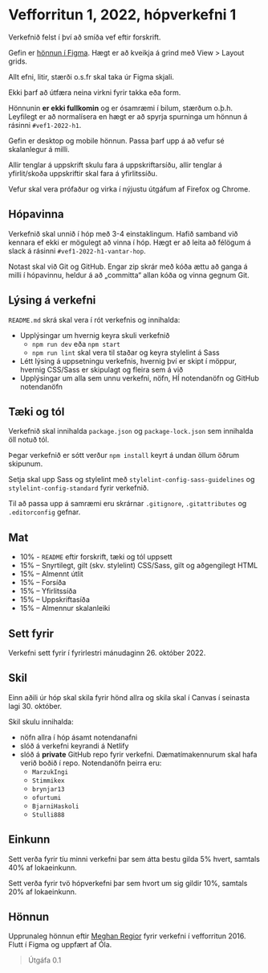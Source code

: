 # Vefforritun 1, 2022, hópverkefni 1

Verkefnið felst í því að smíða vef eftir forskrift.

Gefin er [hönnun í Figma](https://www.figma.com/file/oG7glHy9F872ywateHdVLV/Vefforritun-1%2C-2022%2C-h%C3%B3pverkefni-1). Hægt er að kveikja á grind með View > Layout grids.

Allt efni, litir, stærði o.s.fr skal taka úr Figma skjali.

Ekki þarf að útfæra neina virkni fyrir takka eða form.

Hönnunin **er ekki fullkomin** og er ósamræmi í bilum, stærðum o.þ.h. Leyfilegt er að normalísera en hægt er að spyrja spurninga um hönnun á rásinni `#vef1-2022-h1`.

Gefin er desktop og mobile hönnun. Passa þarf upp á að vefur sé skalanlegur á milli.

Allir tenglar á uppskrift skulu fara á uppskriftarsíðu, allir tenglar á yfirlit/skoða uppskriftir skal fara á yfirlitssíðu.

Vefur skal vera prófaður og virka í nýjustu útgáfum af Firefox og Chrome.

## Hópavinna

Verkefnið skal unnið í hóp með 3-4 einstaklingum. Hafið samband við kennara ef ekki er mögulegt að vinna í hóp. Hægt er að leita að félögum á slack á rásinni `#vef1-2022-h1-vantar-hop`.

Notast skal við Git og GitHub. Engar zip skrár með kóða ættu að ganga á milli í hópavinnu, heldur á að „committa“ allan kóða og vinna gegnum Git.

## Lýsing á verkefni

`README.md` skrá skal vera í rót verkefnis og innihalda:

* Upplýsingar um hvernig keyra skuli verkefnið
  * `npm run dev` eða `npm start`
  * `npm run lint` skal vera til staðar og keyra stylelint á Sass
* Létt lýsing á uppsetningu verkefnis, hvernig því er skipt í möppur, hvernig CSS/Sass er skipulagt og fleira sem á við
* Upplýsingar um alla sem unnu verkefni, nöfn, HÍ notendanöfn og GitHub notendanöfn

## Tæki og tól

Verkefnið skal innihalda `package.json` og `package-lock.json` sem innihalda öll notuð tól.

Þegar verkefnið er sótt verður `npm install` keyrt á undan öllum öðrum skipunum.

Setja skal upp Sass og stylelint með `stylelint-config-sass-guidelines` og `stylelint-config-standard` fyrir verkefnið.

Til að passa upp á samræmi eru skrárnar `.gitignore`, `.gitattributes` og `.editorconfig` gefnar.

## Mat

* 10% - `README` eftir forskrift, tæki og tól uppsett
* 15% – Snyrtilegt, gilt (skv. stylelint) CSS/Sass, gilt og aðgengilegt HTML
* 15% – Almennt útlit
* 15% – Forsíða
* 15% – Yfirlitssíða
* 15% – Uppskriftasíða
* 15% – Almennur skalanleiki

## Sett fyrir

Verkefni sett fyrir í fyrirlestri mánudaginn 26. október 2022.

## Skil

Einn aðili úr hóp skal skila fyrir hönd allra og skila skal í Canvas í seinasta lagi 30. október.

Skil skulu innihalda:

* nöfn allra í hóp ásamt notendanafni
* slóð á verkefni keyrandi á Netlify
* slóð á **private** GitHub repo fyrir verkefni. Dæmatímakennurum skal hafa verið boðið í repo. Notendanöfn þeirra eru:
  * `MarzukIngi`
  * `Stimmikex`
  * `brynjar13`
  * `ofurtumi`
  * `BjarniHaskoli`
  * `Stulli888`

## Einkunn

Sett verða fyrir tíu minni verkefni þar sem átta bestu gilda 5% hvert, samtals 40% af lokaeinkunn.

Sett verða fyrir tvö hópverkefni þar sem hvort um sig gildir 10%, samtals 20% af lokaeinkunn.

## Hönnun

Upprunaleg hönnun eftir [Meghan Regior](https://twitter.com/meghanregior) fyrir verkefni í vefforritun 2016. Flutt í Figma og uppfært af Óla.

> Útgáfa 0.1
